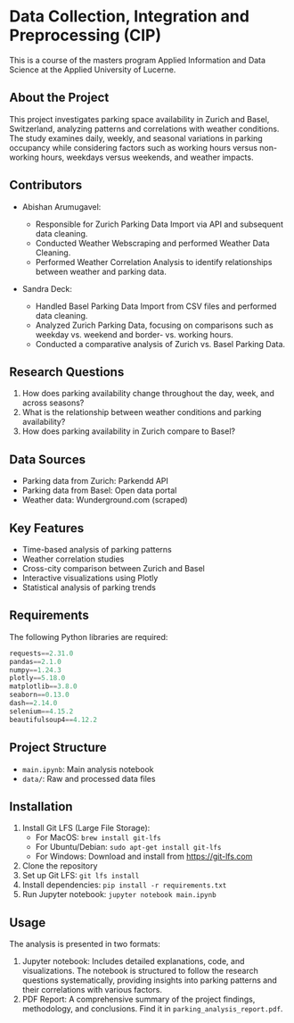 # Data Collection, Integration and Preprocessing (CIP)
This is a course of the masters program Applied Information and Data Science at the Applied University of Lucerne.

## About the Project
This project investigates parking space availability in Zurich and Basel, Switzerland, analyzing patterns and correlations with weather conditions. The study examines daily, weekly, and seasonal variations in parking occupancy while considering factors such as working hours versus non-working hours, weekdays versus weekends, and weather impacts.

## Contributors
- Abishan Arumugavel:
    - Responsible for Zurich Parking Data Import via API and subsequent data cleaning.
    - Conducted Weather Webscraping and performed Weather Data Cleaning.
    - Performed Weather Correlation Analysis to identify relationships between weather and parking data.

- Sandra Deck:
    - Handled Basel Parking Data Import from CSV files and performed data cleaning.
    - Analyzed Zurich Parking Data, focusing on comparisons such as weekday vs. weekend and border- vs. working hours.
    - Conducted a comparative analysis of Zurich vs. Basel Parking Data.

## Research Questions
1. How does parking availability change throughout the day, week, and across seasons?
2. What is the relationship between weather conditions and parking availability?
3. How does parking availability in Zurich compare to Basel?

## Data Sources
- Parking data from Zurich: Parkendd API
- Parking data from Basel: Open data portal
- Weather data: Wunderground.com (scraped)

## Key Features
- Time-based analysis of parking patterns
- Weather correlation studies
- Cross-city comparison between Zurich and Basel
- Interactive visualizations using Plotly
- Statistical analysis of parking trends

## Requirements
The following Python libraries are required:
```python
requests==2.31.0
pandas==2.1.0
numpy==1.24.3
plotly==5.18.0
matplotlib==3.8.0
seaborn==0.13.0
dash==2.14.0
selenium==4.15.2
beautifulsoup4==4.12.2
```

## Project Structure
- `main.ipynb`: Main analysis notebook
- `data/`: Raw and processed data files

## Installation
1. Install Git LFS (Large File Storage):
    - For MacOS: `brew install git-lfs`
    - For Ubuntu/Debian: `sudo apt-get install git-lfs`
    - For Windows: Download and install from https://git-lfs.com
2. Clone the repository
3. Set up Git LFS: `git lfs install`
4. Install dependencies: `pip install -r requirements.txt`
5. Run Jupyter notebook: `jupyter notebook main.ipynb`

## Usage
The analysis is presented in two formats:
1. Jupyter notebook: Includes detailed explanations, code, and visualizations. The notebook is structured to follow the research questions systematically, providing insights into parking patterns and their correlations with various factors.
2. PDF Report: A comprehensive summary of the project findings, methodology, and conclusions. Find it in `parking_analysis_report.pdf`.
